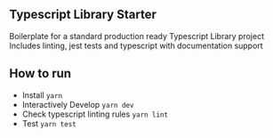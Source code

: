## Typescript Library Starter

Boilerplate for a standard production ready Typescript Library project
Includes linting, jest tests and typescript with documentation support

## How to run

- Install `yarn`
- Interactively Develop `yarn dev`
- Check typescript linting rules `yarn lint`
- Test `yarn test`
